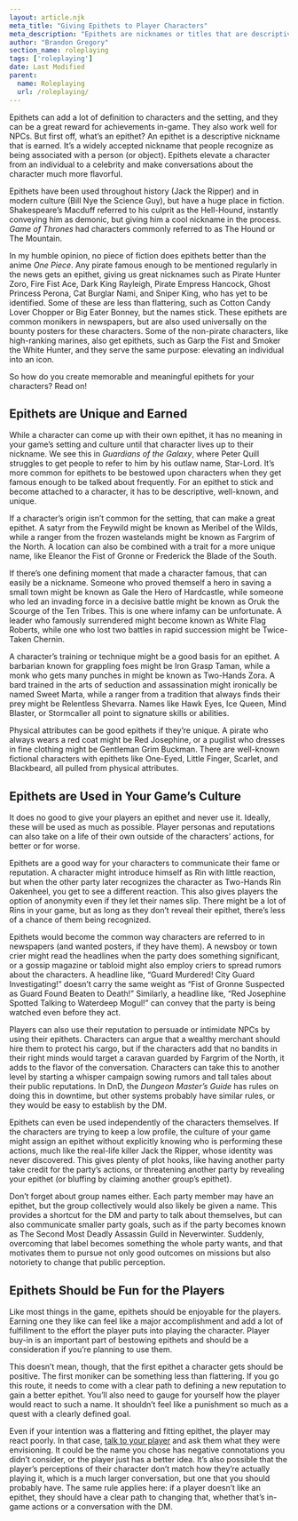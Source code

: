 ```yaml
---
layout: article.njk
meta_title: "Giving Epithets to Player Characters"
meta_description: "Epithets are nicknames or titles that are descriptive and earned, giving players a sense of celebrity and achievement. Here are some guidelines on incorporating them."
author: "Brandon Gregory"
section_name: roleplaying
tags: ['roleplaying']
date: Last Modified
parent:
  name: Roleplaying
  url: /roleplaying/
---
```


Epithets can add a lot of definition to characters and the setting, and they can be a great reward for achievements in-game. They also work well for NPCs. But first off, what’s an epithet? An epithet is a descriptive nickname that is earned. It’s a widely accepted nickname that people recognize as being associated with a person (or object). Epithets elevate a character from an individual to a celebrity and make conversations about the character much more flavorful.

Epithets have been used throughout history (Jack the Ripper) and in modern culture (Bill Nye the Science Guy), but have a huge place in fiction. Shakespeare’s Macduff referred to his culprit as the Hell-Hound, instantly conveying him as demonic, but giving him a cool nickname in the process. _Game of Thrones_ had characters commonly referred to as The Hound or The Mountain.

In my humble opinion, no piece of fiction does epithets better than the anime _One Piece_. Any pirate famous enough to be mentioned regularly in the news gets an epithet, giving us great nicknames such as Pirate Hunter Zoro, Fire Fist Ace, Dark King Rayleigh, Pirate Empress Hancock, Ghost Princess Perona, Cat Burglar Nami, and Sniper King, who has yet to be identified. Some of these are less than flattering, such as Cotton Candy Lover Chopper or Big Eater Bonney, but the names stick. These epithets are common monikers in newspapers, but are also used universally on the bounty posters for these characters. Some of the non-pirate characters, like high-ranking marines, also get epithets, such as Garp the Fist and Smoker the White Hunter, and they serve the same purpose: elevating an individual into an icon.

So how do you create memorable and meaningful epithets for your characters? Read on!


## Epithets are Unique and Earned

While a character can come up with their own epithet, it has no meaning in your game’s setting and culture until that character lives up to their nickname. We see this in _Guardians of the Galaxy_, where Peter Quill struggles to get people to refer to him by his outlaw name, Star-Lord. It’s more common for epithets to be bestowed upon characters when they get famous enough to be talked about frequently. For an epithet to stick and become attached to a character, it has to be descriptive, well-known, and unique.

If a character’s origin isn’t common for the setting, that can make a great epithet. A satyr from the Feywild might be known as Meribel of the Wilds, while a ranger from the frozen wastelands might be known as Fargrim of the North. A location can also be combined with a trait for a more unique name, like Eleanor the Fist of Gronne or Frederick the Blade of the South.

If there’s one defining moment that made a character famous, that can easily be a nickname. Someone who proved themself a hero in saving a small town might be known as Gale the Hero of Hardcastle, while someone who led an invading force in a decisive battle might be known as Oruk the Scourge of the Ten Tribes. This is one where infamy can be unfortunate. A leader who famously surrendered might become known as White Flag Roberts, while one who lost two battles in rapid succession might be Twice-Taken Chernin.

A character’s training or technique might be a good basis for an epithet. A barbarian known for grappling foes might be Iron Grasp Taman, while a monk who gets many punches in might be known as Two-Hands Zora. A bard trained in the arts of seduction and assassination might ironically be named Sweet Marta, while a ranger from a tradition that always finds their prey might be Relentless Shevarra. Names like Hawk Eyes, Ice Queen, Mind Blaster, or Stormcaller all point to signature skills or abilities.

Physical attributes can be good epithets if they’re unique. A pirate who always wears a red coat might be Red Josephine, or a pugilist who dresses in fine clothing might be Gentleman Grim Buckman. There are well-known fictional characters with epithets like One-Eyed, Little Finger, Scarlet, and Blackbeard, all pulled from physical attributes.


## Epithets are Used in Your Game’s Culture

It does no good to give your players an epithet and never use it. Ideally, these will be used as much as possible. Player personas and reputations can also take on a life of their own outside of the characters’ actions, for better or for worse.

Epithets are a good way for your characters to communicate their fame or reputation. A character might introduce himself as Rin with little reaction, but when the other party later recognizes the character as Two-Hands Rin Oakenheel, you get to see a different reaction. This also gives players the option of anonymity even if they let their names slip. There might be a lot of Rins in your game, but as long as they don’t reveal their epithet, there’s less of a chance of them being recognized.

Epithets would become the common way characters are referred to in newspapers (and wanted posters, if they have them). A newsboy or town crier might read the headlines when the party does something significant, or a gossip magazine or tabloid might also employ criers to spread rumors about the characters. A headline like, “Guard Murdered! City Guard Investigating!” doesn’t carry the same weight as “Fist of Gronne Suspected as Guard Found Beaten to Death!” Similarly, a headline like, “Red Josephine Spotted Talking to Waterdeep Mogul!” can convey that the party is being watched even before they act.

Players can also use their reputation to persuade or intimidate NPCs by using their epithets. Characters can argue that a wealthy merchant should hire them to protect his cargo, but if the characters add that no bandits in their right minds would target a caravan guarded by Fargrim of the North, it adds to the flavor of the conversation. Characters can take this to another level by starting a whisper campaign sowing rumors and tall tales about their public reputations. In DnD, the _Dungeon Master’s Guide_ has rules on doing this in downtime, but other systems probably have similar rules, or they would be easy to establish by the DM.

Epithets can even be used independently of the characters themselves. If the characters are trying to keep a low profile, the culture of your game might assign an epithet without explicitly knowing who is performing these actions, much like the real-life killer Jack the Ripper, whose identity was never discovered. This gives plenty of plot hooks, like having another party take credit for the party’s actions, or threatening another party by revealing your epithet (or bluffing by claiming another group’s epithet).

Don’t forget about group names either. Each party member may have an epithet, but the group collectively would also likely be given a name. This provides a shortcut for the DM and party to talk about themselves, but can also communicate smaller party goals, such as if the party becomes known as The Second Most Deadly Assassin Guild in Neverwinter. Suddenly, overcoming that label becomes something the whole party wants, and that motivates them to pursue not only good outcomes on missions but also notoriety to change that public perception.


## Epithets Should be Fun for the Players

Like most things in the game, epithets should be enjoyable for the players. Earning one they like can feel like a major accomplishment and add a lot of fulfillment to the effort the player puts into playing the character. Player buy-in is an important part of bestowing epithets and should be a consideration if you’re planning to use them.

This doesn’t mean, though, that the first epithet a character gets should be positive. The first moniker can be something less than flattering. If you go this route, it needs to come with a clear path to defining a new reputation to gain a better epithet. You’ll also need to gauge for yourself how the player would react to such a name. It shouldn’t feel like a punishment so much as a quest with a clearly defined goal.

Even if your intention was a flattering and fitting epithet, the player may react poorly. In that case, [talk to your player](/roleplaying/just-talk-to-them/) and ask them what they were envisioning. It could be the name you chose has negative connotations you didn’t consider, or the player just has a better idea. It’s also possible that the player’s perceptions of their character don’t match how they’re actually playing it, which is a much larger conversation, but one that you should probably have. The same rule applies here: if a player doesn’t like an epithet, they should have a clear path to changing that, whether that’s in-game actions or a conversation with the DM.
